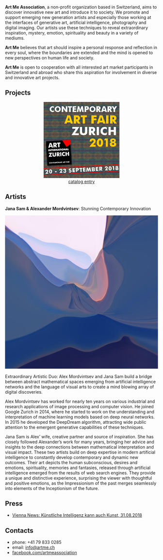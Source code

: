 **Art Me Association**, a non-profit organization based in Switzerland, aims to discover innovative new art and introduce it to society. We promote and support emerging new generation artists and especially those working at the interfaces of generative art, artificial intelligence, photography and digital imaging.  Our artists use these techniques to reveal extraordinary inspiration, mystery, emotion, spirituality and beauty in a variety of mediums.

**Art Me** believes that art should inspire a personal response and reflection in every soul, where the boundaries are extended and the mind is opened to new perspectives on human life and society.  

**Art Me** is open to cooperation with all interested art market participants in Switzerland and abroad who share this aspiration for involvement in diverse and innovative art projects.

## Projects

<p style="text-align: center;">
    <a href="https://art-zurich.com/files/2018/index.html">
    <img src="assets/img/artzurich2018-banner2-250.png" title="Art Fair Zurich 2018">
    </a>
    <br>
    <a href="https://issuu.com/78145/docs/art-zurich-2018-catalogue/16">catalog entry</a>
</p>

## Artists

**Jana Sam & Alexander Mordvintsev**: Stunning Contemporary Innovation

<img id="bossom" src="assets/img/bossom.jpg"/>

Extraordinary Artistic Duo: Alex Mordvintsev and Jana Sam build a bridge between abstract mathematical spaces emerging from artificial intelligence networks and the language of visual arts to create a mind blowing array of digital discoveries.

Alex Mordvintsev has worked for nearly ten years on various industrial and research applications of image processing and computer vision. He joined Google Zurich in 2014, where he started to work on the understanding and interpretation of machine learning models based on deep neural networks. In 2015 he developed the DeepDream algorithm, attracting wide public attention to the emergent generative capabilities of these techniques.

Jana Sam is Alex’ wife, creative partner and source of inspiration. She has closely followed Alexander’s work for many years, bringing her advice and insights to the deep connections between mathematical interpretation and visual impact. These two artists build on deep expertise in modern artificial intelligence to constantly develop contemporary and dynamic new outcomes. Their art depicts the human subconscious, desires and emotions, spirituality, memories and fantasies, released through artificial intelligence emerged from the results of web search engines. They provide a unique and distinctive experience, surprising the viewer with thoughtful and positive emotions, as the Impressionism of the past merges seamlessly into elements of the Inceptionism of the future.


## Press

* [Vienna News: Künstliche Intelligenz kann auch Kunst, 31.08.2018](https://vienna-news.com/kuenstliche-intelligenz-kann-auch-kunst-zu-erleben-auf-der-20-kunstmesse-zuerich-20-23-september/)


## Contacts

* phone: +41 79 833 0285
* email: [info@artme.ch](mailto:info@artme.ch)
* [facebook.com/artmeassociation](https://www.facebook.com/artmeassociation/)

